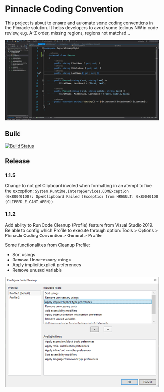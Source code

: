 # Pinnacle Coding Convention
This project is about to ensure and automate some coding conventions in the Pinnacle solution. 
It helps developers to avoid some tedious NW in code review, e.g. A-Z order, missing regions, regions not matched...

![Demo](Images/Demo.gif)

## Build
[![Build Status](https://dev.azure.com/khanhthevu/PinnacleCodingConvention/_apis/build/status/PinnacleCodingConvention?branchName=master)](https://dev.azure.com/khanhthevu/PinnacleCodingConvention/_build/latest?definitionId=2&branchName=master)

## Release 

### 1.1.5
Change to not get Clipboard involed when formatting in an atempt to fixe the exception: 
`System.Runtime.InteropServices.COMException (0x800401D0): OpenClipboard Failed (Exception from HRESULT: 0x800401D0 (CLIPBRD_E_CANT_OPEN))`
### 1.1.2
Add ability to Run Code Cleanup (Profile) feature from Visual Studio 2019. Be able to config which Profile to execute through option: Tools > Options > Pinnacle Coding Convention > General > Profile

Some functionalities from Cleanup Profile:
- Sort usings
- Remove Unnecessary usings
- Apply implicit/explicit preferences
- Remove unused variable

![Config Code Cleanup](Images/Configure_Code_Cleanup.png)